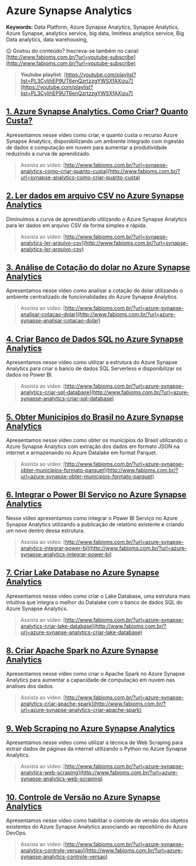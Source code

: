 # Azure Synapse Analytics  
**Keywords:** Data Platform, Azure Synapse Analytics, Synapse Analytics, Azure Synapse, analytics service, big data, limitless analytics service, Big Data analytics, data warehousing,  

😉 Gostou do conteúdo? Inscreva-se também no canal: [http://www.fabioms.com.br/?url=youtube-subscribe](http://www.fabioms.com.br/?url=youtube-subscribe)

> **Youtube playlist**: [https://youtube.com/playlist?list=PL3CylihEP9UT6enQzrtzzgYWSXfAXizu7](https://youtube.com/playlist?list=PL3CylihEP9UT6enQzrtzzgYWSXfAXizu7)  
## [1. Azure Synapse Analytics. Como Criar? Quanto Custa?](/synapse-analytics-como-criar-quanto-custa.md)
Apresentamos nesse vídeo como criar, e quanto custa o recurso Azure Synapse Analytics, disponibilizando um ambiente integrado com ingestão de dados e computação em nuvem para aumentar a produtividade reduzindo a curva de aprendizado.
> Assista ao vídeo: [http://www.fabioms.com.br/?url=synapse-analytics-como-criar-quanto-custa](http://www.fabioms.com.br/?url=synapse-analytics-como-criar-quanto-custa)
## [2. Ler dados em arquivo CSV no Azure Synapse Analytics](/synapse-analytics-ler-arquivo-csv.md)
Diminuímos a curva de aprendizando utilizando o Azure Synapse Analytics para ler dados em arquivo CSV de forma simples e rápida.
> Assista ao vídeo: [http://www.fabioms.com.br/?url=synapse-analytics-ler-arquivo-csv](http://www.fabioms.com.br/?url=synapse-analytics-ler-arquivo-csv)
## [3. Análise de Cotação do dolar no Azure Synapse Analytics](/azure-synapse-analisar-cotacao-dolar.md)
Apresentamos nesse vídeo como analisar a cotação do dolar utilizando o ambiente centralizado de funcionalidades do Azure Synapse Analytics.
> Assista ao vídeo: [http://www.fabioms.com.br/?url=azure-synapse-analisar-cotacao-dolar](http://www.fabioms.com.br/?url=azure-synapse-analisar-cotacao-dolar)
## [4. Criar Banco de Dados SQL no Azure Synapse Analytics](/azure-synapse-analytics-criar-sql-database.md)
Apresentamos nesse vídeo como utilizar a estrutura do Azure Synapse Analytics para criar o banco de dados SQL Serverless e disponibilizar os dados no Power BI.
> Assista ao vídeo: [http://www.fabioms.com.br/?url=azure-synapse-analytics-criar-sql-database](http://www.fabioms.com.br/?url=azure-synapse-analytics-criar-sql-database)
## [5. Obter Municípios do Brasil no Azure Synapse Analytics](/azure-synapse-obter-municipios-formato-parquet.md)
Apresentamos nesse vídeo como obter os munícipios do Brasil utilizando o Azure Synapse Analytics com extração dos dados em formato JSON na internet e armazenando no Azure Datalake em format Parquet.

> Assista ao vídeo: [http://www.fabioms.com.br/?url=azure-synapse-obter-municipios-formato-parquet](http://www.fabioms.com.br/?url=azure-synapse-obter-municipios-formato-parquet)
## [6. Integrar o Power BI Serviço no Azure Synapse Analytics](/azure-synapse-analytics-integrar-power-bi.md)
Nesse vídeo apresentamos como integrar o Power BI Serviço no Azure Synapse Analytics utilizando a publicação de relatório existente e criando um novo dentro dessa estrutura.
> Assista ao vídeo: [http://www.fabioms.com.br/?url=azure-synapse-analytics-integrar-power-bi](http://www.fabioms.com.br/?url=azure-synapse-analytics-integrar-power-bi)
## [7. Criar Lake Database no Azure Synapse Analytics](/azure-synapse-analytics-criar-lake-database.md)
Apresentamos nesse vídeo como criar o Lake Database, uma estrutura mais intuitiva que integra o melhor do Datalake com o banco de dados SQL do Azure Synapse Analytics.
> Assista ao vídeo: [http://www.fabioms.com.br/?url=azure-synapse-analytics-criar-lake-database](http://www.fabioms.com.br/?url=azure-synapse-analytics-criar-lake-database)
## [8. Criar Apache Spark no Azure Synapse Analytics](/azure-synapse-analytics-criar-apache-spark.md)
Apresentamos nesse vídeo como criar o Apache Spark no Azure Synapse Analytics para aumentar a capacidade de computação em nuvem nas análises dos dados.
> Assista ao vídeo: [http://www.fabioms.com.br/?url=azure-synapse-analytics-criar-apache-spark](http://www.fabioms.com.br/?url=azure-synapse-analytics-criar-apache-spark)
## [9. Web Scraping no Azure Synapse Analytics](/azure-synapse-analytics-web-scraping.md)
Apresentamos nesse video como utilizar a técnica de Web Scraping para extrair dados de páginas da internet utilizando o Python no Azure Synapse Analytics.

> Assista ao vídeo: [http://www.fabioms.com.br/?url=azure-synapse-analytics-web-scraping](http://www.fabioms.com.br/?url=azure-synapse-analytics-web-scraping)
## [10. Controle de Versão no Azure Synapse Analytics ](/azure-synapse-analytics-controle-versao.md)
Apresentamos nesse vídeo como habilitar o controle de versão dos objetos existentes do Azure Synapse Analytics associando ao repositório do Azure DevOps.
> Assista ao vídeo: [http://www.fabioms.com.br/?url=azure-synapse-analytics-controle-versao](http://www.fabioms.com.br/?url=azure-synapse-analytics-controle-versao)